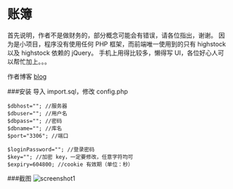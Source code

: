 账簿
====

首先说明，作者不是做财务的，部分概念可能会有错误，请各位指出，谢谢。
因为是小项目，程序没有使用任何 PHP 框架，而前端唯一使用到的只有 highstock 以及 highstock 依赖的 jQuery。
手机上用得比较多，懒得写 UI，各位好心人可以帮忙加上。。。

作者博客 [blog](http://233.imjs.work/)

###安装
导入 import.sql，修改 config.php

    $dbhost=""; //服务器
    $dbuser=""; //用户名
    $dbpass=""; //密码
    $dbname=""; //库名
    $port="3306"; //端口

    $loginPassword=""; //登录密码
    $key=""; //加密 key，一定要修改，任意字符均可
    $expiry=604800; //cookie 有效期（单位：秒）

###截图
![screenshot1](http://233.imjs.work/wp-content/uploads/2016/03/QQ截图20160327202619.jpg)